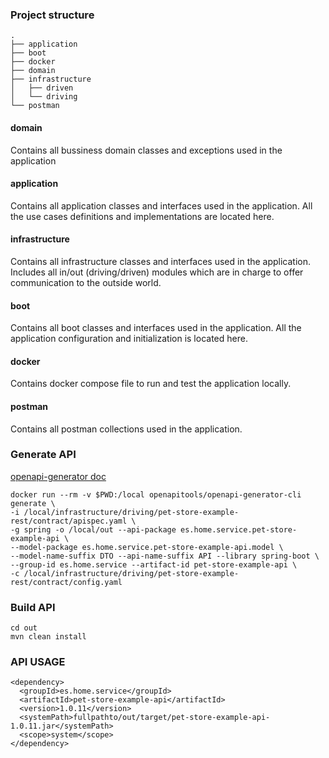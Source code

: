 ### Project structure

```text
.
├── application
├── boot
├── docker
├── domain
├── infrastructure
│   ├── driven
│   └── driving
└── postman
```

#### domain
Contains all bussiness domain classes and exceptions used in the application

#### application
Contains all application classes and interfaces used in the application. All the use cases definitions and 
implementations are located here.

#### infrastructure
Contains all infrastructure classes and interfaces used in the application. Includes all in/out (driving/driven) modules
which are in charge to offer communication to the outside world.

#### boot
Contains all boot classes and interfaces used in the application. All the application configuration and 
initialization is located here.

#### docker
Contains docker compose file to run and test the application locally.

#### postman
Contains all postman collections used in the application.

### Generate API

[openapi-generator doc](https://openapi-generator.tech/docs/generators/spring)

```shell
docker run --rm -v $PWD:/local openapitools/openapi-generator-cli generate \
-i /local/infrastructure/driving/pet-store-example-rest/contract/apispec.yaml \
-g spring -o /local/out --api-package es.home.service.pet-store-example-api \
--model-package es.home.service.pet-store-example-api.model \
--model-name-suffix DTO --api-name-suffix API --library spring-boot \
--group-id es.home.service --artifact-id pet-store-example-api \
-c /local/infrastructure/driving/pet-store-example-rest/contract/config.yaml
```

### Build API

```shell
cd out
mvn clean install
```

### API USAGE

```shell
<dependency>
  <groupId>es.home.service</groupId>
  <artifactId>pet-store-example-api</artifactId>
  <version>1.0.11</version>
  <systemPath>fullpathto/out/target/pet-store-example-api-1.0.11.jar</systemPath>
  <scope>system</scope>
</dependency>
```